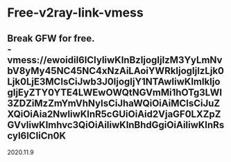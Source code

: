 # Free-v2ray-link-vmess
Break GFW for free.  
-vmess://ewoidiI6ICIyIiwKInBzIjogIjIzM3YyLmNvbV8yMy45NC45NC4xNzAiLAoiYWRkIjogIjIzLjk0Ljk0LjE3MCIsCiJwb3J0IjogIjY1NTAwIiwKImlkIjogIjEyZTY0YTE4LWEwOWQtNGVmMi1hOTg3LWI3ZDZiMzZmYmVhNyIsCiJhaWQiOiAiMCIsCiJuZXQiOiAia2NwIiwKInR5cGUiOiAid2VjaGF0LXZpZGVvIiwKImhvc3QiOiAiIiwKInBhdGgiOiAiIiwKInRscyI6ICIiCn0K
-
2020.11.9
